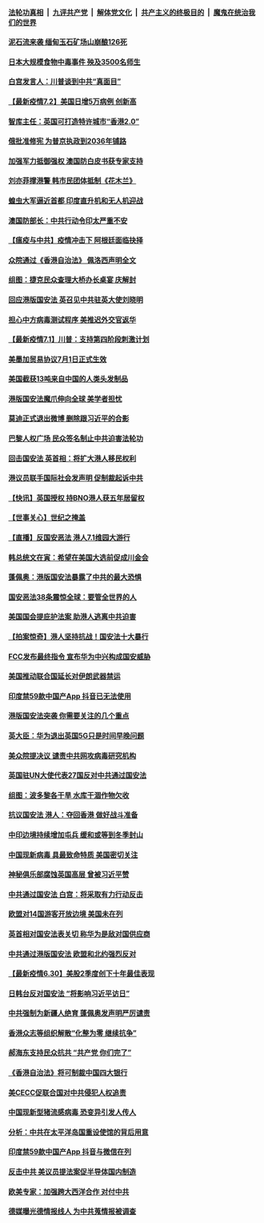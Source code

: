 

####  [法轮功真相](../../../../basic/blob/master/README.md?t=07022331) &nbsp;|&nbsp; [九评共产党](../../../../9ping.md/blob/master/README.md?t=07022331) &nbsp;|&nbsp; [解体党文化](../../../../jtdwh.md/blob/master/README.md?t=07022331)  &nbsp;|&nbsp; [共产主义的终极目的](../../../../gczydzjmd.md/blob/master/README.md?t=07022331) &nbsp;|&nbsp; [魔鬼在统治我们的世界](../../../../mgztzwmdsj.md/blob/master/README.md?t=07022331) 

#### [泥石流来袭 缅甸玉石矿场山崩酿126死](../pages/nsc418/n12227900.md?t=07022331) 

#### [日本大规模食物中毒事件 殃及3500名师生](../pages/nsc418/n12227855.md?t=07022331) 

#### [白宫发言人：川普谈到中共“真面目”](../pages/nsc418/n12227638.md?t=07022331) 

#### [【最新疫情7.2】美国日增5万病例 创新高](../pages/nsc418/n12225896.md?t=07022331) 

#### [智库主任：英国可打造特许城市“香港2.0”](../pages/nsc418/n12227010.md?t=07022331) 

#### [俄批准修宪 为普京执政到2036年铺路](../pages/nsc418/n12226978.md?t=07022331) 

#### [加强军力抵御强权 澳国防白皮书获专家支持](../pages/nsc418/n12226240.md?t=07022331) 

#### [刘亦菲撑港警 韩市民团体抵制《花木兰》](../pages/nsc418/n12226849.md?t=07022331) 

#### [蝗虫大军逼近首都 印度直升机和无人机迎战](../pages/nsc418/n12226447.md?t=07022331) 

#### [澳国防部长：中共行动令印太严重不安](../pages/nsc418/n12226619.md?t=07022331) 

#### [【瘟疫与中共】疫情冲击下 阿根廷面临抉择](../pages/nsc418/n12226223.md?t=07022331) 

#### [众院通过《香港自治法》 佩洛西声明全文](../pages/nsc418/n12226260.md?t=07022331) 

#### [组图：捷克民众查理大桥办长桌宴 庆解封](../pages/nsc418/n12223990.md?t=07022331) 

#### [回应港版国安法 英召见中共驻英大使刘晓明](../pages/nsc418/n12225641.md?t=07022331) 

#### [担心中方病毒测试程序 美推迟外交官返华](../pages/nsc418/n12225504.md?t=07022331) 

#### [【最新疫情7.1】川普：支持第四阶段刺激计划](../pages/nsc418/n12223137.md?t=07022331) 

#### [美墨加贸易协议7月1日正式生效](../pages/nsc418/n12225352.md?t=07022331) 

#### [美国截获13吨来自中国的人类头发制品](../pages/nsc418/n12225251.md?t=07022331) 

#### [港版国安法魔爪伸向全球 美学者担忧](../pages/nsc418/n12225012.md?t=07022331) 

#### [莫迪正式退出微博 删除跟习近平的合影](../pages/nsc418/n12225068.md?t=07022331) 

#### [巴黎人权广场 民众签名制止中共迫害法轮功](../pages/nsc418/n12221674.md?t=07022331) 

#### [回击国安法 英首相：将扩大港人移民权利](../pages/nsc418/n12224764.md?t=07022331) 

#### [港议员联手国际社会发声明 促制裁起诉中共](../pages/nsc418/n12224652.md?t=07022331) 

#### [【快讯】英国授权 持BNO港人获五年居留权](../pages/nsc418/n12224889.md?t=07022331) 

#### [【世事关心】世纪之掩盖](../pages/nsc418/n12223498.md?t=07022331) 

#### [【直播】反国安恶法 港人7.1维园大游行](../pages/nsc418/n12219819.md?t=07022331) 

#### [韩总统文在寅：希望在美国大选前促成川金会](../pages/nsc418/n12224373.md?t=07022331) 

#### [蓬佩奥：港版国安法暴露了中共的最大恐惧](../pages/nsc418/n12224268.md?t=07022331) 

#### [国安恶法38条震惊全球：要管全世界的人](../pages/nsc418/n12224164.md?t=07022331) 

#### [美国国会提庇护法案 助港人逃离中共迫害](../pages/nsc418/n12223603.md?t=07022331) 

#### [【拍案惊奇】港人坚持抗战！国安法十大暴行](../pages/nsc418/n12223602.md?t=07022331) 

#### [FCC发布最终指令 宣布华为中兴构成国安威胁](../pages/nsc418/n12222824.md?t=07022331) 

#### [美国推动联合国延长对伊朗武器禁运](../pages/nsc418/n12223133.md?t=07022331) 

#### [印度禁59款中国产App 抖音已无法使用](../pages/nsc418/n12223148.md?t=07022331) 

#### [港版国安法突袭 你需要关注的几个重点](../pages/nsc418/n12222881.md?t=07022331) 

#### [英大臣：华为退出英国5G只是时间早晚问题](../pages/nsc418/n12223030.md?t=07022331) 

#### [美众院提决议 谴责中共网攻病毒研究机构](../pages/nsc418/n12223006.md?t=07022331) 

#### [英国驻UN大使代表27国反对中共通过国安法](../pages/nsc418/n12222760.md?t=07022331) 

#### [组图：波多黎各干旱 水库干涸作物欠收](../pages/nsc418/n12221649.md?t=07022331) 

#### [抗议国安法 港人：夺回香港 做好战斗准备](../pages/nsc418/n12222716.md?t=07022331) 

#### [中印边境持续增加屯兵 缓和或等到冬季封山](../pages/nsc418/n12222557.md?t=07022331) 

#### [中国现新病毒 具最致命特质 美国密切关注](../pages/nsc418/n12222596.md?t=07022331) 

#### [神秘俱乐部腐蚀英国高层 曾被习近平赞](../pages/nsc418/n12222573.md?t=07022331) 

#### [中共通过国安法 白宫：将采取有力行动反击](../pages/nsc418/n12222567.md?t=07022331) 

#### [欧盟对14国游客开放边境 美国未在列](../pages/nsc418/n12222348.md?t=07022331) 

#### [英首相对国安法表关切 称华为是敌对国供应商](../pages/nsc418/n12222449.md?t=07022331) 

#### [中共通过港版国安法 欧盟和北约强烈反对](../pages/nsc418/n12222076.md?t=07022331) 

#### [【最新疫情6.30】美股2季度创下十年最佳表现](../pages/nsc418/n12220711.md?t=07022331) 

#### [日韩台反对国安法 “将影响习近平访日”](../pages/nsc418/n12221801.md?t=07022331) 

#### [中共强制为新疆人绝育 蓬佩奥发声明严厉谴责](../pages/nsc418/n12221779.md?t=07022331) 

#### [香港众志等组织解散“化整为零 继续抗争”](../pages/nsc418/n12221597.md?t=07022331) 

#### [郝海东支持民众抗共 “共产党 你们完了”](../pages/nsc418/n12221534.md?t=07022331) 

#### [《香港自治法》将可制裁中国四大银行](../pages/nsc418/n12221322.md?t=07022331) 

#### [美CECC促联合国对中共侵犯人权追责](../pages/nsc418/n12221191.md?t=07022331) 

#### [中国现新型猪流感病毒 恐变异引发人传人](../pages/nsc418/n12220958.md?t=07022331) 

#### [分析：中共在太平洋岛国重设使馆的背后用意](../pages/nsc418/n12220282.md?t=07022331) 

#### [印度禁59款中国产App 抖音与微信在列](../pages/nsc418/n12220539.md?t=07022331) 

#### [反击中共  美议员提法案促半导体国内制造](../pages/nsc418/n12220479.md?t=07022331) 

#### [欧美专家：加强跨大西洋合作 对付中共](../pages/nsc418/n12220420.md?t=07022331) 

#### [德媒曝光德情报线人 为中共蒐情报被调查](../pages/nsc418/n12219959.md?t=07022331) 

